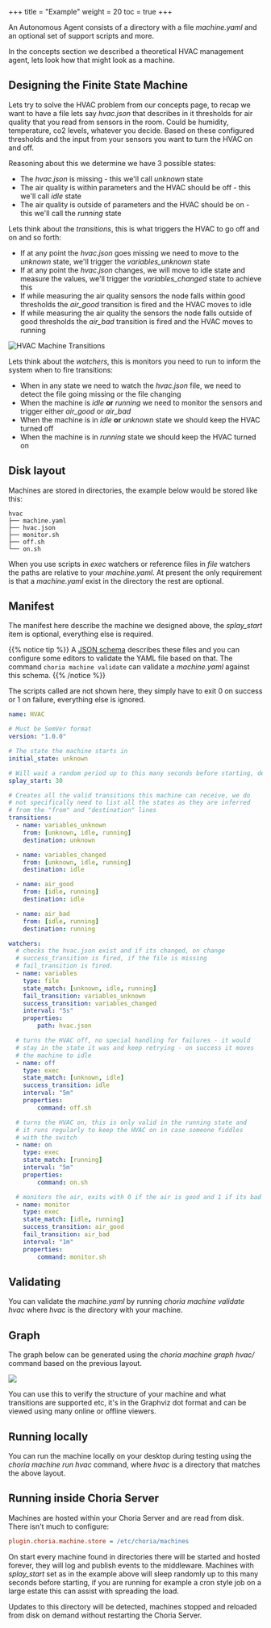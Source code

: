 +++
title = "Example"
weight = 20
toc = true
+++

An Autonomous Agent consists of a directory with a file *machine.yaml* and an optional set of support scripts and more.

In the concepts section we described a theoretical HVAC management agent, lets look how that might look as a machine.

## Designing the Finite State Machine

Lets try to solve the HVAC problem from our concepts page, to recap we want to have a file lets say *hvac.json* that describes in it thresholds for air quality that you read from sensors in the room. Could be humidity, temperature, co2 levels, whatever you decide. Based on these configured thresholds and the input from your sensors you want to turn the HVAC on and off.

Reasoning about this we determine we have 3 possible states:

 * The *hvac.json* is missing - this we'll call *unknown* state
 * The air quality is within parameters and the HVAC should be off - this we'll call *idle* state
 * The air quality is outside of parameters and the HVAC should be on - this we'll call the *running* state

Lets think about the *transitions*, this is what triggers the HVAC to go off and on and so forth:

 * If at any point the *hvac.json* goes missing we need to move to the *unknown* state, we'll trigger the *variables_unknown* state
 * If at any point the *hvac.json* changes, we will move to idle state and measure the values, we'll trigger the *variables_changed* state to achieve this
 * If while measuring the air quality sensors the node falls within good thresholds the *air_good* transition is fired and the HVAC moves to idle
 * If while measuring the air quality the sensors the node falls outside of good thresholds the *air_bad* transition is fired and the HVAC moves to running

![HVAC Machine Transitions](../../hvac_machine_transitions.png)

Lets think about the *watchers*, this is monitors you need to run to inform the system when to fire transitions:

 * When in any state we need to watch the *hvac.json* file, we need to detect the file going missing or the file changing
 * When the machine is *idle* **or** *running* we need to monitor the sensors and trigger either *air_good* or *air_bad*
 * When the machine is in *idle* **or** *unknown* state we should keep the HVAC turned off
 * When the machine is in *running* state we should keep the HVAC turned on


## Disk layout

Machines are stored in directories, the example below would be stored like this:

```nohighlight
hvac
├── machine.yaml
├── hvac.json
├── monitor.sh
├── off.sh
└── on.sh
```

When you use scripts in *exec* watchers or reference files in *file* watchers the paths are relative to your *machine.yaml*.  At present the only requirement is that a *machine.yaml* exist in the directory the rest are optional.

## Manifest

The manifest here describe the machine we designed above, the *splay_start* item is optional, everything else is required.

{{% notice tip %}}
A [JSON schema](https://choria.io/schemas/choria/machine/v1/manifest.json) describes these files and you can configure some editors to validate the YAML file based on that. The command `choria machine validate` can validate a *machine.yaml* against this schema.
{{% /notice %}}

The scripts called are not shown here, they simply have to exit 0 on success or 1 on failure, everything else is ignored.

```yaml
name: HVAC

# Must be SemVer format
version: "1.0.0"

# The state the machine starts in
initial_state: unknown

# Will wait a random period up to this many seconds before starting, defaults to 0
splay_start: 30

# Creates all the valid transitions this machine can receive, we do
# not specifically need to list all the states as they are inferred
# from the "from" and "destination" lines
transitions:
  - name: variables_unknown
    from: [unknown, idle, running]
    destination: unknown

  - name: variables_changed
    from: [unknown, idle, running]
    destination: idle

  - name: air_good
    from: [idle, running]
    destination: idle

  - name: air_bad
    from: [idle, running]
    destination: running

watchers:
  # checks the hvac.json exist and if its changed, on change
  # success_transition is fired, if the file is missing
  # fail_transition is fired.
  - name: variables
    type: file
    state_match: [unknown, idle, running]
    fail_transition: variables_unknown
    success_transition: variables_changed
    interval: "5s"
    properties:
        path: hvac.json

  # turns the HVAC off, no special handling for failures - it would
  # stay in the state it was and keep retrying - on success it moves
  # the machine to idle
  - name: off
    type: exec
    state_match: [unknown, idle]
    success_transition: idle
    interval: "5m"
    properties:
        command: off.sh

  # turns the HVAC on, this is only valid in the running state and
  # it runs regularly to keep the HVAC on in case someone fiddles
  # with the switch
  - name: on
    type: exec
    state_match: [running]
    interval: "5m"
    properties:
        command: on.sh

  # monitors the air, exits with 0 if the air is good and 1 if its bad
  - name: monitor
    type: exec
    state_match: [idle, running]
    success_transition: air_good
    fail_transition: air_bad
    interval: "1m"
    properties:
        command: monitor.sh
```

## Validating

You can validate the *machine.yaml* by running *choria machine validate hvac* where *hvac* is the directory with your machine.

## Graph

The graph below can be generated using the *choria machine graph hvac/* command based on the previous layout.

<img src="../../hvac_fsm.svg" />

You can use this to verify the structure of your machine and what transitions are supported etc, it's in the Graphviz dot format and can be viewed using many online or offline viewers.

## Running locally

You can run the machine locally on your desktop during testing using the *choria machine run hvac* command, where *hvac* is a directory that matches the above layout.

## Running inside Choria Server

Machines are hosted within your Choria Server and are read from disk. There isn't much to configure:

```ini
plugin.choria.machine.store = /etc/choria/machines
```

On start every machine found in directories there will be started and hosted forever, they will log and publish events to the middleware.  Machines with *splay_start* set as in the example above will sleep randomly up to this many seconds before starting, if you are running for example a cron style job on a large estate this can assist with spreading the load.

Updates to this directory will be detected, machines stopped and reloaded from disk on demand without restarting the Choria Server.